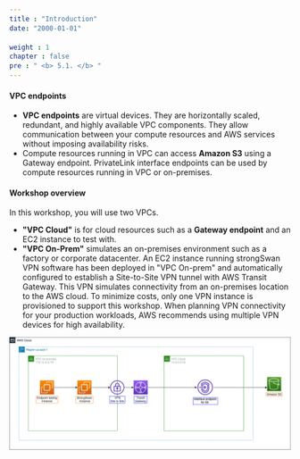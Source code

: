 ```yaml
---
title : "Introduction"
date: "2000-01-01" 

weight : 1 
chapter : false
pre : " <b> 5.1. </b> "
---
```


#### VPC endpoints
+ **VPC endpoints** are virtual devices. They are horizontally scaled, redundant, and highly available VPC components. They allow communication between your compute resources and AWS services without imposing availability risks.
+ Compute resources running in VPC can access  **Amazon S3**  using a Gateway endpoint. PrivateLink interface endpoints can be used by compute resources running in VPC or on-premises.

#### Workshop overview
In this workshop, you will use two VPCs. 
+ **"VPC Cloud"** is for cloud resources such as a  **Gateway endpoint** and an EC2 instance to test with. 
+ **"VPC On-Prem"** simulates an on-premises environment such as a factory or corporate datacenter. An EC2 instance running strongSwan VPN software has been deployed in "VPC On-prem" and automatically configured to establish a Site-to-Site VPN tunnel with AWS Transit Gateway. This VPN simulates connectivity from an on-premises location to the AWS cloud. To minimize costs, only one VPN instance is provisioned to support this workshop. When planning VPN connectivity for your production workloads, AWS recommends using multiple VPN devices for high availability.

![overview](/images/5-Workshop/5.1-Workshop-overview/diagram1.png)